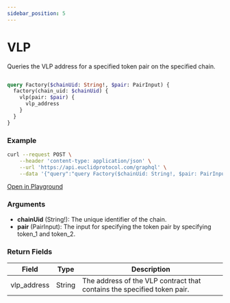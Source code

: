 ```yaml
---
sidebar_position: 5
---
```


# VLP 

Queries the VLP address for a specified token pair on the specified chain.

```graphql

query Factory($chainUid: String!, $pair: PairInput) {
  factory(chain_uid: $chainUid) {
    vlp(pair: $pair) {
      vlp_address
    }
  }
}

```

### Example 

```bash
curl --request POST \
    --header 'content-type: application/json' \
    --url 'https://api.euclidprotocol.com/graphql' \
    --data '{"query":"query Factory($chainUid: String!, $pair: PairInput) {\n  factory(chain_uid: $chainUid) {\n    vlp(pair: $pair) {\n      vlp_address\n    }\n  }\n}","variables":{"chainUid":"nibiru","pair":{"token_1":"atom","token_2":"usdc"}}}'
```
[Open in Playground](https://api.euclidprotocol.com/?explorerURLState=N4IgJg9gxgrgtgUwHYBcQC4QEcYIE4CeABAGICGUKEhAFACRQAWZAlkgKotjpEDKKeNgHMAhABoidAA6s8PAAqyAkkikwUASiLAAOkiJEAZhSq0mrJAH0YXHg2ZtOYLbv0GiANwA2UmjJZykv54Lnru7t5SlmRgYHgIAM4JYe4AvinpSKkgYiAeZIJkAEZeiRggrjog5o5cVTxVSCxFATBVYnpVwfXaKVVUANbIlgCMPVVkVHDtfSCDwwBM4yAwCWBQVXqZ2alAA)

### Arguments

- **chainUid** (String!): The unique identifier of the chain.
- **pair** (PairInput): The input for specifying the token pair by specifying token_1 and token_2.

### Return Fields

| Field            | Type   | Description                               |
|------------------|--------|-------------------------------------------|
| vlp_address      | String | The address of the VLP contract that contains the specified token pair.          |